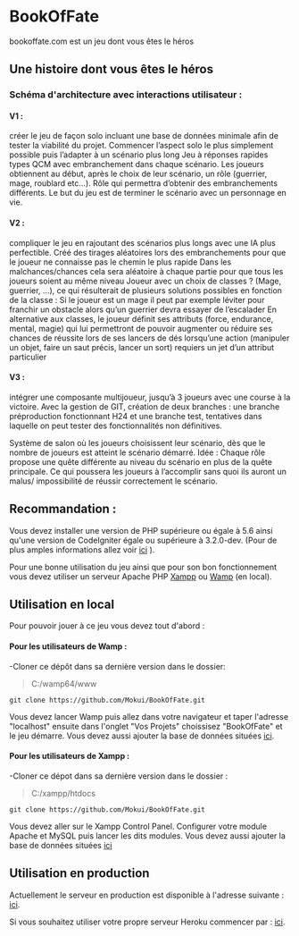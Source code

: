 # BookOfFate
bookoffate.com est un jeu dont vous êtes le héros

## Une histoire dont vous êtes le héros
### Schéma d'architecture avec interactions utilisateur :
#### V1 :
créer le jeu de façon solo incluant une base de données minimale afin de tester la viabilité du projet.
Commencer l’aspect solo le plus simplement possible puis l’adapter à un scénario plus long
Jeu à réponses rapides types QCM avec embranchement dans chaque scénario. Les joueurs obtiennent au début, après le choix de leur scénario, un rôle (guerrier, mage, roublard etc…). Rôle qui permettra d’obtenir des embranchements différents. Le but du jeu est de terminer le scénario avec un personnage en vie.

#### V2 :
compliquer le jeu en rajoutant des scénarios plus longs avec une IA plus perfectible.
Créé des tirages aléatoires lors des embranchements pour que le joueur ne connaisse pas le chemin le plus rapide
Dans les malchances/chances cela sera aléatoire à chaque partie pour que tous les joueurs soient au même niveau
Joueur avec un choix de classes ? (Mage, guerrier, …), ce qui résulterait de plusieurs solutions possibles en fonction de la classe :
Si le joueur est un mage il peut par exemple léviter pour franchir un obstacle alors qu’un guerrier devra essayer de l’escalader
En alternative aux classes, le joueur définit ses attributs (force, endurance, mental, magie) qui lui permettront de pouvoir augmenter ou réduire ses chances de réussite lors de ses lancers de dés lorsqu’une action (manipuler un objet, faire un saut précis, lancer un sort) requiers un jet d’un attribut particulier

#### V3 :
intégrer une composante multijoueur, jusqu’à 3 joueurs avec une course à la victoire.
Avec la gestion de GIT, création de deux branches : une branche préproduction fonctionnant H24 et une branche test, tentatives dans laquelle on peut tester des fonctionnalités non définitives.

Système de salon où les joueurs choisissent leur scénario, dès que le nombre de joueurs est atteint le scénario démarré.
Idée : Chaque rôle propose une quête différente au niveau du scénario en plus de la quête principale. Ce qui poussera les joueurs à l’accomplir sans quoi ils auront un malus/ impossibilité de réussir correctement le scénario.

## Recommandation :


Vous devez installer une version de PHP supérieure ou égale à 5.6 ainsi qu'une version de CodeIgniter égale ou supérieure à 3.2.0-dev.
(Pour de plus amples informations allez voir [ici](https://github.com/Mokui/BookOfFate/blob/master/readme.rst) ).

Pour une bonne utilisation du jeu ainsi que pour son bon fonctionnement vous devez utiliser un serveur Apache PHP [Xampp](https://www.apachefriends.org/fr/download.html)
ou [Wamp](http://www.wampserver.com/en/download-wampserver-64bits/)  (en local).


## Utilisation en local


Pour pouvoir jouer à ce jeu vous devez tout d'abord :

#### Pour les utilisateurs de Wamp :


-Cloner ce dépôt dans sa dernière version dans le dossier:

> C:/wamp64/www
```         
git clone https://github.com/Mokui/BookOfFate.git
```


Vous devez lancer Wamp puis allez dans votre navigateur et taper l'adresse "localhost" ensuite dans l'onglet "Vos Projets" choissisez "BookOfFate" et le jeu démarre.
Vous devez aussi ajouter la base de données situées [ici](/application/config/bofdatabase.sql).

#### Pour les utilisateurs de Xampp :

-Cloner ce dépot dans sa dernière version dans le dossier : 

> C:/xampp/htdocs
```         
git clone https://github.com/Mokui/BookOfFate.git
```

Vous devez aller sur le Xampp Control Panel. Configurer votre module Apache et MySQL puis lancer les dits modules.
Vous devez aussi ajouter la base de données situées [ici](/application/config/bofdatabase.sql)


## Utilisation en production

Actuellement le serveur en production est disponible à l'adresse suivante : [ici](https://pure-inlet-22307.herokuapp.com/).

Si vous souhaitez utiliser votre propre serveur Heroku commencer par : [ici](https://devcenter.heroku.com/articles/heroku-cli#download-and-install).
